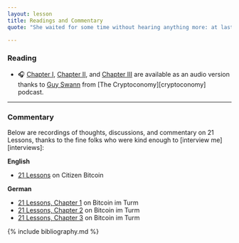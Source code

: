 ```yaml
---
layout: lesson
title: Readings and Commentary
quote: "She waited for some time without hearing anything more: at last came a rumbling of little cart-wheels, and the sound of a good many voices all talking together"

---
```


### Reading

- 🎧 [Chapter I][ch1-audio], [Chapter II][ch2-audio], and [Chapter
  III][ch3-audio] are available as an audio version thanks to [Guy Swann] from
  [The Cryptoconomy][cryptoconomy] podcast.

---

### Commentary

Below are recordings of thoughts, discussions, and commentary on 21 Lessons,
thanks to the fine folks who were kind enough to [interview me][interviews]:

**English**

- [21 Lessons][cb38] on Citizen Bitcoin

**German**

- [21 Lessons, Chapter 1][turm8] on Bitcoin im Turm
- [21 Lessons, Chapter 2][turm9] on Bitcoin im Turm
- [21 Lessons, Chapter 3][turm10] on Bitcoin im Turm

{% include bibliography.md %}

[ch1-audio]: https://anchor.fm/thecryptoconomy/episodes/CryptoQuikRead_256---21-Lessons-of-the-Bitcoin-Rabbit-Hole---Chapter-1-e47u83
[ch2-audio]: https://anchor.fm/thecryptoconomy/episodes/CryptoQuikRead_257---21-Lessons-of-the-Bitcoin-Rabbit-Hole---Chapter-2-e489f9
[ch3-audio]: https://anchor.fm/thecryptoconomy/episodes/CryptoQuikRead_258---21-Lessons-of-the-Bitcoin-Rabbit-Hole---Chapter-3-e48kao
[Guy Swann]: https://twitter.com/TheCryptoconomy
[cb38]: https://citizenbitcoin.world/episodes/gigi-21-lessons-from-down-the-bitcoin
[turm8]: https://media.zencast.fm/bitcoin-im-turm/episodes/8
[turm9]: https://media.zencast.fm/bitcoin-im-turm/episodes/9
[turm10]: https://media.zencast.fm/bitcoin-im-turm/episodes/10
